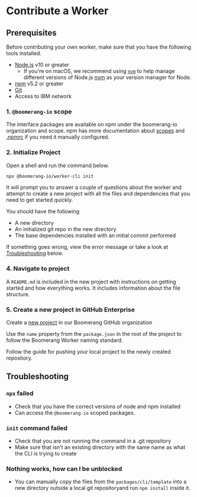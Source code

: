 # Contribute a Worker

## Prerequisites

Before contributing your own worker, make sure that you have the following tools installed.

- [Node.js](https://nodejs.org/en/download/) v10 or greater
  - If you're on macOS, we recommend using
    [`nvm`](https://github.com/nvm-sh/nvm) to help manage different versions of
    Node.js [nvm](https://github.com/nvm-sh/nvm/blob/master/README.md) as your
    version manager for Node.
- [npm](https://www.npmjs.com/) v5.2 or greater
- [Git](https://git-scm.com/)
- Access to IBM network

### 1. `@boomerang-io` scope

The interface packages are available on npm under the boomerang-io organization and scope. npm has more documentation about [scopes](https://docs.npmjs.com/using-npm/scope.html_) and [.npmrc](https://docs.npmjs.com/configuring-npm/npmrc.html) if you need it manually configured.

### 2. Initialize Project

Open a shell and run the command below.

```sh
npx @boomerang-io/worker-cli init
```

It will prompt you to answer a couple of questions about the worker and attempt to create a new project with all the files and dependencies that you need to get started quickly.

You should have the following

- A new directory
- An initialized git repo in the new directory
- The base dependencies installed with an initial commit performed

If something goes wrong, view the error message or take a look at [Troubleshooting](#Troubleshooting) below.

### 4. Navigate to project

A `README.md` is included in the new project with instructions on getting started and how everything works. It includes information about the file structure.

### 5. Create a new project in GitHub Enterprise

Create a [new project](https://github.ibm.com/organizations/boomerang-io/repositories/new) in our Boomerang GitHub organization

Use the `name` property from the `package.json` in the root of the project to follow the Boomerang Worker naming standard.

Follow the guide for pushing your local project to the newly created repository.

## Troubleshooting

### `npx` failed

- Check that you have the correct versions of node and npm installed
- Can access the `@boomerang-io` scoped packages.

### `init` command failed

- Check that you are not running the command in a .git repository
- Make sure that isn't an existing directory with the same name as what the CLI is trying to create

### Nothing works, how can I be unblocked

- You can manually copy the files from the `packages/cli/template` into a new directory outside a local git repositoryand run `npm install` inside it.
